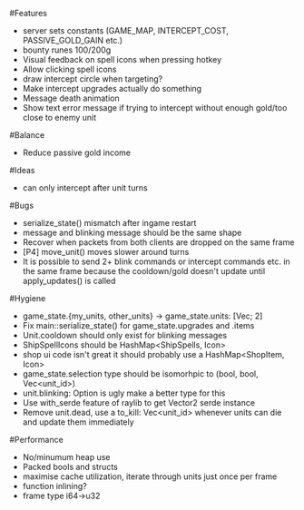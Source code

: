 #Features
 * server sets constants (GAME_MAP, INTERCEPT_COST, PASSIVE_GOLD_GAIN etc.)
 * bounty runes 100/200g
 * Visual feedback on spell icons when pressing hotkey
 * Allow clicking spell icons
 * draw intercept circle when targeting?
 * Make intercept upgrades actually do something
 * Message death animation
 * Show text error message if trying to intercept without enough gold/too close to enemy unit

#Balance
 * Reduce passive gold income

#Ideas
 * can only intercept after unit turns

#Bugs
 * serialize_state() mismatch after ingame restart
 * message and blinking message should be the same shape
 * Recover when packets from both clients are dropped on the same frame
 * [P4] move_unit() moves slower around turns
 * It is possible to send 2+ blink commands or intercept commands etc. in the same frame because the cooldown/gold doesn't update until apply_updates() is called

#Hygiene
 * game_state.{my_units, other_units} -> game_state.units: [Vec<Unit>; 2]
 * Fix main::serialize_state() for game_state.upgrades and .items
 * Unit.cooldown should only exist for blinking messages
 * ShipSpellIcons should be HashMap<ShipSpells, Icon>
 * shop ui code isn't great it should probably use a HashMap<ShopItem, Icon>
 * game_state.selection type should be isomorhpic to (bool, bool, Vec<unit_id>)
 * unit.blinking: Option<bool> is ugly make a better type for this
 * Use with_serde feature of raylib to get Vector2 serde instance
 * Remove unit.dead, use a to_kill: Vec<unit_id> whenever units can die and update them immediately

#Performance
 * No/minumum heap use
 * Packed bools and structs
 * maximise cache utilization, iterate through units just once per frame
 * function inlining?
 * frame type i64->u32
